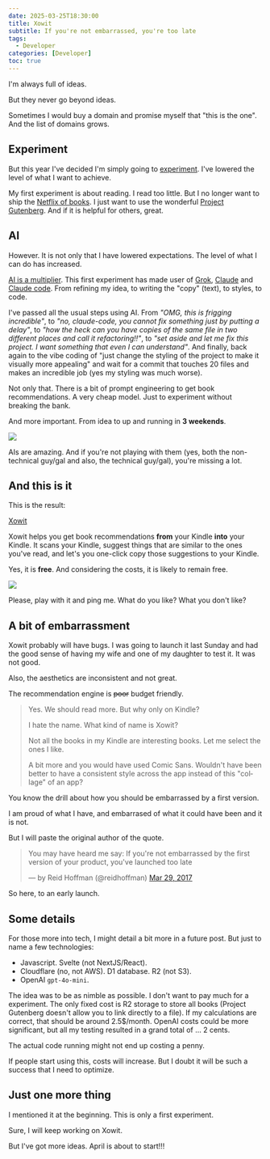 ```yaml
---
date: 2025-03-25T18:30:00
title: Xowit
subtitle: If you're not embarrassed, you're too late
tags:
  - Developer
categories: [Developer]
toc: true
---
```


I'm always full of ideas.

But they never go beyond ideas.

Sometimes I would buy a domain and promise myself that "this is the one". And the list of domains grows.

## Experiment

But this year I've decided I'm simply going to [experiment](https://www.goodreads.com/review/show/7424432804). I've lowered the level of what I want to achieve.

My first experiment is about reading. I read too little. But I no longer want to ship the [Netflix of books](https://gonzalo.f-v.es/blog/2015-12-12-the-netflix-of-books/). I just want to use the wonderful [Project Gutenberg](https://www.gutenberg.org/). And if it is helpful for others, great.

## AI

However. It is not only that I have lowered expectations. The level of what I can do has increased.

[AI is a multiplier](https://www.goodreads.com/review/show/7424479812). This first experiment has made user of [Grok](https://x.com/i/grok), [Claude](https://claude.ai/) and [Claude code](https://docs.anthropic.com/en/docs/agents-and-tools/claude-code/overview). From refining my idea, to writing the "copy" (text), to styles, to code.

I've passed all the usual steps using AI. From *"OMG, this is frigging incredible"*, to *"no, claude-code, you cannot fix something just by putting a delay"*, to *"how the heck can you have copies of the same file in two different places and call it refactoring!!"*, to *"set aside and let me fix this project. I want something that even I can understand"*. And finally, back again to the vibe coding of "just change the styling of the project to make it visually more appealing" and wait for a commit that touches 20 files and makes an incredible job (yes my styling was much worse).

Not only that. There is a bit of prompt engineering to get book recommendations. A very cheap model. Just to experiment without breaking the bank.

And more important. From idea to up and running in **3 weekends**.

![](/img/InitRepoXowit.png)

AIs are amazing. And if you're not playing with them (yes, both the non-technical guy/gal and also, the technical guy/gal), you're missing a lot.

## And this is it

This is the result:

[Xowit](https://xowit.com)

Xowit helps you get book recommendations **from** your Kindle **into** your Kindle. It scans your Kindle, suggest things that are similar to the ones you've read, and let's you one-click copy those suggestions to your Kindle.

Yes, it is **free**. And considering the costs, it is likely to remain free.

![](/img/xowit.png)

Please, play with it and ping me. What do you like? What you don't like?

## A bit of embarrassment

Xowit probably will have bugs. I was going to launch it last Sunday and had the good sense of having my wife and one of my daughter to test it. It was not good.

Also, the aesthetics are inconsistent and not great.

The recommendation engine is ~~poor~~ budget friendly.

<blockquote><p lang="en" dir="ltr">Yes. We should read more. But why only on Kindle?</p><p lang="en" dir="ltr">I hate the name. What kind of name is Xowit?</p><p lang="en" dir="ltr">Not all the books in my Kindle are interesting books. Let me select the ones I like.</p><p lang="en" dir="ltr">A bit more and you would have used Comic Sans. Wouldn't have been better to have a consistent style across the app instead of this "collage" of an app?</p></blockquote>

You know the drill about how you should be embarrassed by a first version.

I am proud of what I have, and embarrased of what it could have been and it is not.

But I will paste the original author of the quote.

<blockquote class="twitter-tweet"><p lang="en" dir="ltr">You may have heard me say: If you're not embarrassed by the first version of your product, you've launched too late</p>&mdash; by Reid Hoffman (@reidhoffman) <a href="https://x.com/reidhoffman/status/847142924240379904?lang=en">Mar 29, 2017</a></blockquote>
<script async src="https://platform.twitter.com/widgets.js" charset="utf-8"></script>

So here, to an early launch.

## Some details

For those more into tech, I might detail a bit more in a future post. But just to name a few technologies:

+ Javascript. Svelte (not NextJS/React).
+ Cloudflare (no, not AWS). D1 database. R2 (not S3).
+ OpenAI `gpt-4o-mini`.

The idea was to be as nimble as possible. I don't want to pay much for a experiment. The only fixed cost is R2 storage to store all books (Project Gutenberg doesn't allow you to link directly to a file). If my calculations are correct, that should be around 2.5$/month. OpenAI costs could be more significant, but all my testing resulted in a grand total of ... 2 cents.

The actual code running might not end up costing a penny.

If people start using this, costs will increase. But I doubt it will be such a success that I need to optimize.

## Just one more thing

I mentioned it at the beginning. This is only a first experiment.

Sure, I will keep working on Xowit.

But I've got more ideas. April is about to start!!!
